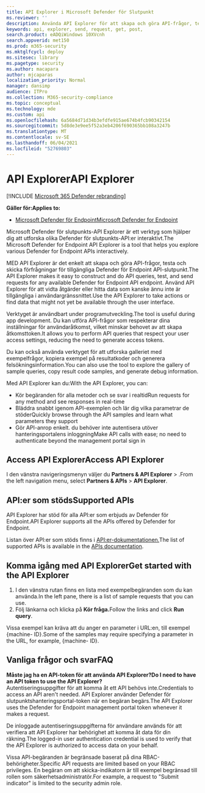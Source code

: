 ```yaml
---
title: API Explorer i Microsoft Defender för Slutpunkt
ms.reviewer: ''
description: Använda API Explorer för att skapa och göra API-frågor, testa och skicka förfrågningar för alla tillgängliga API
keywords: api, explorer, send, request, get, post,
search.product: eADQiWindows 10XVcnh
search.appverid: met150
ms.prod: m365-security
ms.mktglfcycl: deploy
ms.sitesec: library
ms.pagetype: security
ms.author: macapara
author: mjcaparas
localization_priority: Normal
manager: dansimp
audience: ITPro
ms.collection: M365-security-compliance
ms.topic: conceptual
ms.technology: mde
ms.custom: api
ms.openlocfilehash: 6a5684d71d34b3efdfe915ae674b4fcb90342154
ms.sourcegitcommit: 5d8de3e9ee5f52a3eb4206f690365bb108a3247b
ms.translationtype: MT
ms.contentlocale: sv-SE
ms.lasthandoff: 06/04/2021
ms.locfileid: "52769803"
---
```

# <a name="api-explorer"></a><span data-ttu-id="bc725-104">API Explorer</span><span class="sxs-lookup"><span data-stu-id="bc725-104">API Explorer</span></span>

[!INCLUDE [Microsoft 365 Defender rebranding](../../includes/microsoft-defender.md)]

<span data-ttu-id="bc725-105">**Gäller för:**</span><span class="sxs-lookup"><span data-stu-id="bc725-105">**Applies to:**</span></span>
- [<span data-ttu-id="bc725-106">Microsoft Defender för Endpoint</span><span class="sxs-lookup"><span data-stu-id="bc725-106">Microsoft Defender for Endpoint</span></span>](https://go.microsoft.com/fwlink/?linkid=2154037)


<span data-ttu-id="bc725-107">Microsoft Defender för slutpunkts-API Explorer är ett verktyg som hjälper dig att utforska olika Defender för slutpunkts-API:er interaktivt.</span><span class="sxs-lookup"><span data-stu-id="bc725-107">The Microsoft Defender for Endpoint API Explorer is a tool that helps you explore various Defender for Endpoint APIs interactively.</span></span> 

<span data-ttu-id="bc725-108">MED API Explorer är det enkelt att skapa och göra API-frågor, testa och skicka förfrågningar för tillgängliga Defender för Endpoint API-slutpunkt.</span><span class="sxs-lookup"><span data-stu-id="bc725-108">The API Explorer makes it easy to construct and do API queries, test, and send requests for any available Defender for Endpoint API endpoint.</span></span> <span data-ttu-id="bc725-109">Använd API Explorer för att vidta åtgärder eller hitta data som kanske ännu inte är tillgängliga i användargränssnittet.</span><span class="sxs-lookup"><span data-stu-id="bc725-109">Use the API Explorer to take actions or find data that might not yet be available through the user interface.</span></span>

<span data-ttu-id="bc725-110">Verktyget är användbart under programutveckling.</span><span class="sxs-lookup"><span data-stu-id="bc725-110">The tool is useful during app development.</span></span> <span data-ttu-id="bc725-111">Du kan utföra API-frågor som respekterar dina inställningar för användaråtkomst, vilket minskar behovet av att skapa åtkomsttoken.</span><span class="sxs-lookup"><span data-stu-id="bc725-111">It allows you to perform API queries that respect your user access settings, reducing the need to generate access tokens.</span></span>

<span data-ttu-id="bc725-112">Du kan också använda verktyget för att utforska galleriet med exempelfrågor, kopiera exempel på resultatkoder och generera felsökningsinformation.</span><span class="sxs-lookup"><span data-stu-id="bc725-112">You can also use the tool to explore the gallery of sample queries, copy result code samples, and generate debug information.</span></span>

<span data-ttu-id="bc725-113">Med API Explorer kan du:</span><span class="sxs-lookup"><span data-stu-id="bc725-113">With the API Explorer, you can:</span></span>

- <span data-ttu-id="bc725-114">Kör begäranden för alla metoder och se svar i realtid</span><span class="sxs-lookup"><span data-stu-id="bc725-114">Run requests for any method and see responses in real-time</span></span>
- <span data-ttu-id="bc725-115">Bläddra snabbt igenom API-exemplen och lär dig vilka parametrar de stöder</span><span class="sxs-lookup"><span data-stu-id="bc725-115">Quickly browse through the API samples and learn what parameters they support</span></span>
- <span data-ttu-id="bc725-116">Gör API-anrop enkelt. du behöver inte autentisera utöver hanteringsportalens inloggning</span><span class="sxs-lookup"><span data-stu-id="bc725-116">Make API calls with ease; no need to authenticate beyond the management portal sign in</span></span>

## <a name="access-api-explorer"></a><span data-ttu-id="bc725-117">Access API Explorer</span><span class="sxs-lookup"><span data-stu-id="bc725-117">Access API Explorer</span></span>

<span data-ttu-id="bc725-118">I den vänstra navigeringsmenyn väljer du **Partners & API Explorer**  >  .</span><span class="sxs-lookup"><span data-stu-id="bc725-118">From the left navigation menu, select **Partners & APIs** > **API Explorer**.</span></span>

## <a name="supported-apis"></a><span data-ttu-id="bc725-119">API:er som stöds</span><span class="sxs-lookup"><span data-stu-id="bc725-119">Supported APIs</span></span>

<span data-ttu-id="bc725-120">API Explorer har stöd för alla API:er som erbjuds av Defender för Endpoint.</span><span class="sxs-lookup"><span data-stu-id="bc725-120">API Explorer supports all the APIs offered by Defender for Endpoint.</span></span>
  
<span data-ttu-id="bc725-121">Listan över API:er som stöds finns i [API:er-dokumentationen.](apis-intro.md)</span><span class="sxs-lookup"><span data-stu-id="bc725-121">The list of supported APIs is available in the [APIs documentation](apis-intro.md).</span></span> 

## <a name="get-started-with-the-api-explorer"></a><span data-ttu-id="bc725-122">Komma igång med API Explorer</span><span class="sxs-lookup"><span data-stu-id="bc725-122">Get started with the API Explorer</span></span>

1. <span data-ttu-id="bc725-123">I den vänstra rutan finns en lista med exempelbegäranden som du kan använda.</span><span class="sxs-lookup"><span data-stu-id="bc725-123">In the left pane, there is a list of sample requests that you can use.</span></span> 
2. <span data-ttu-id="bc725-124">Följ länkarna och klicka på **Kör fråga.**</span><span class="sxs-lookup"><span data-stu-id="bc725-124">Follow the links and click **Run query**.</span></span> 

<span data-ttu-id="bc725-125">Vissa exempel kan kräva att du anger en parameter i URL:en, till exempel {machine- ID}.</span><span class="sxs-lookup"><span data-stu-id="bc725-125">Some of the samples may require specifying a parameter in the URL, for example, {machine- ID}.</span></span>

## <a name="faq"></a><span data-ttu-id="bc725-126">Vanliga frågor och svar</span><span class="sxs-lookup"><span data-stu-id="bc725-126">FAQ</span></span>

<span data-ttu-id="bc725-127">**Måste jag ha en API-token för att använda API Explorer?**</span><span class="sxs-lookup"><span data-stu-id="bc725-127">**Do I need to have an API token to use the API Explorer?**</span></span> <br>
<span data-ttu-id="bc725-128">Autentiseringsuppgifter för att komma åt ett API behövs inte.</span><span class="sxs-lookup"><span data-stu-id="bc725-128">Credentials to access an API aren't needed.</span></span> <span data-ttu-id="bc725-129">API Explorer använder Defender för slutpunktshanteringsportal-token när en begäran begärs.</span><span class="sxs-lookup"><span data-stu-id="bc725-129">The API Explorer uses the Defender for Endpoint management portal token whenever it makes a request.</span></span>

<span data-ttu-id="bc725-130">De inloggade autentiseringsuppgifterna för användare används för att verifiera att API Explorer har behörighet att komma åt data för din räkning.</span><span class="sxs-lookup"><span data-stu-id="bc725-130">The logged-in user authentication credential is used to verify that the API Explorer is authorized to access data on your behalf.</span></span>

<span data-ttu-id="bc725-131">Vissa API-begäranden är begränsade baserat på dina RBAC-behörigheter.</span><span class="sxs-lookup"><span data-stu-id="bc725-131">Specific API requests are limited based on your RBAC privileges.</span></span> <span data-ttu-id="bc725-132">En begäran om att skicka-indikatorn är till exempel begränsad till rollen som säkerhetsadministratör.</span><span class="sxs-lookup"><span data-stu-id="bc725-132">For example, a request to "Submit indicator" is limited to the security admin role.</span></span> 
